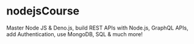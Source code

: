 # nodejsCourse
Master Node JS &amp; Deno.js, build REST APIs with Node.js, GraphQL APIs, add Authentication, use MongoDB, SQL &amp; much more!
